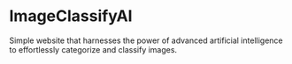 # ImageClassifyAI
Simple website that harnesses the power of advanced artificial intelligence to effortlessly categorize and classify images.

